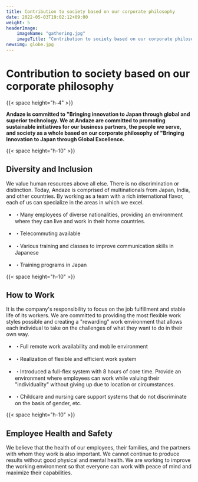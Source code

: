 ```yaml
---
title: Contribution to society based on our corporate philosophy
date: 2022-05-03T19:02:12+09:00
weight: 5
headerImage:
    imageName: "gathering.jpg"
    imageTitle: "Contribution to society based on our corporate philosophy"
newsimg: globe.jpg
---
```


# Contribution to society based on our corporate philosophy

{{< space height="h-4" >}}

**Andaze is committed to "Bringing innovation to Japan through global and superior technology. We at Andaze are committed to promoting sustainable initiatives for our business partners, the people we serve, and society as a whole based on our corporate philosophy of "Bringing Innovation to Japan through Global Excellence.**

{{< space height="h-10" >}}

## Diversity and Inclusion

We value human resources above all else. There is no discrimination or distinction. Today, Andaze is comprised of multinationals from Japan, India, and other countries. By working as a team with a rich international flavor, each of us can specialize in the areas in which we excel.

- ・Many employees of diverse nationalities, providing an environment where they can live and work in their home countries.

- ・Telecommuting available

- ・Various training and classes to improve communication skills in Japanese

- ・Training programs in Japan

{{< space height="h-10" >}}

## How to Work

It is the company's responsibility to focus on the job fulfillment and stable life of its workers. We are committed to providing the most flexible work styles possible and creating a "rewarding" work environment that allows each individual to take on the challenges of what they want to do in their own way.

- ・Full remote work availability and mobile environment

- ・Realization of flexible and efficient work system

- ・Introduced a full-flex system with 8 hours of core time. Provide an environment where employees can work while valuing their "individuality" without giving up due to location or circumstances.

- ・Childcare and nursing care support systems that do not discriminate on the basis of gender, etc.

{{< space height="h-10" >}}

## Employee Health and Safety

We believe that the health of our employees, their families, and the partners with whom they work is also important. We cannot continue to produce results without good physical and mental health. We are working to improve the working environment so that everyone can work with peace of mind and maximize their capabilities.
